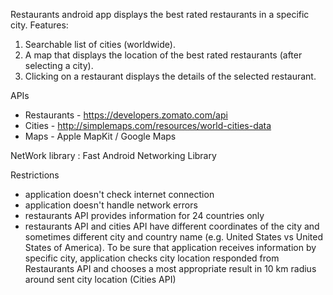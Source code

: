 Restaurants android app displays the best rated restaurants in a specific city.
 Features:
1. Searchable list of cities (worldwide).
2. A map that displays the location of the best rated restaurants (after selecting a city).
3. Clicking on a restaurant displays the details of the selected restaurant.

APIs
- Restaurants - https://developers.zomato.com/api 
- Cities - http://simplemaps.com/resources/world-cities-data 
- Maps - Apple MapKit / Google Maps

NetWork library : 
Fast Android Networking Library

Restrictions
- application doesn't check internet connection
- application doesn't handle network errors
- restaurants API provides information  for 24 countries only
- restaurants API and cities API have different coordinates of the city and sometimes different city and country name (e.g. United States vs United States of  America).
To be sure that application receives information by specific city, application checks city location responded from Restaurants API and chooses a most appropriate result in 10 km radius around sent city location (Cities API)
